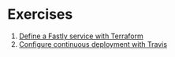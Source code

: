 # Exercises

1. [Define a Fastly service with Terraform](1.md)
2. [Configure continuous deployment with Travis](2.md)
